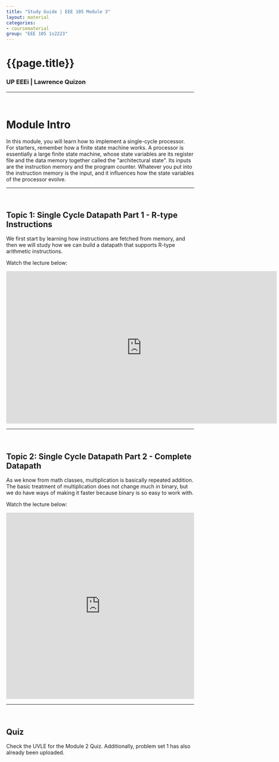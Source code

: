 ```yaml
---
title: "Study Guide | EEE 105 Module 3"
layout: material
categories:
- coursematerial
group: "EEE 105 1s2223"
---
```


# {{page.title}}

### UP EEEi | Lawrence Quizon

<hr><br>

# Module Intro 

In this module, you will learn how to implement a single-cycle processor. For starters, remember how a finite state machine works. A processor is essentially a large finite state machine, whose state variables are its register file and the data memory together called the "architectural state". Its inputs are the instruction memory and the program counter. Whatever you put into the instruction memory is the input, and it influences how the state variables of the processor evolve.

<hr><br>

## Topic 1: Single Cycle Datapath Part 1 - R-type Instructions

We first start by learning how instructions are fetched from memory, and then we will study how we can build a datapath that supports R-type arithmetic instructions.

Watch the lecture below:

<iframe width="726" height="409" src="https://www.youtube.com/embed/CGdwjdNN_Lg" title="EEE 105 | Module 2 - Basic Arithmetic | Lawrence Quizon" frameborder="0" allow="accelerometer; autoplay; clipboard-write; encrypted-media; gyroscope; picture-in-picture" allowfullscreen></iframe>

<hr><br>

## Topic 2: Single Cycle Datapath Part 2 - Complete Datapath

As we know from math classes, multiplication is basically repeated addition. The basic treatment of multiplication does not change much in binary, but we do have ways of making it faster because binary is so easy to work with.

Watch the lecture below:

<iframe width="100%" height="500" src="https://www.youtube.com/embed/AF9TH5evgVI" title="EEE 105 | Module 2 - Multiplication | Lawrence Quizon" frameborder="0" allow="accelerometer; autoplay; clipboard-write; encrypted-media; gyroscope; picture-in-picture" allowfullscreen></iframe>

<hr><br>

## Quiz

Check the UVLE for the Module 2 Quiz. Additionally, problem set 1 has also already been uploaded.
